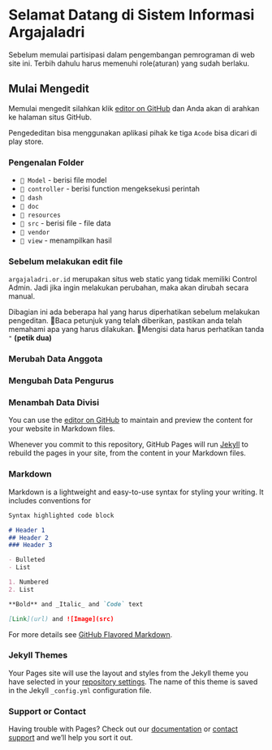 # Selamat Datang di Sistem Informasi Argajaladri

Sebelum memulai partisipasi dalam pengembangan pemrograman di web site ini. Terbih dahulu harus memenuhi role(aturan) yang sudah berlaku.

## Mulai Mengedit
Memulai mengedit silahkan klik [editor on GitHub](https://github.com/Rahman115/argajaladri.or.id) dan Anda akan di arahkan ke halaman situs GitHub.

Pengededitan bisa menggunakan aplikasi pihak ke tiga `Acode` bisa dicari di play store. 

### Pengenalan Folder
- `📁 Model` - berisi file model
- `📁 controller` - berisi function mengeksekusi perintah
- `📁 dash`
- `📁 doc`
- `📁 resources`
- `📁 src` - berisi file - file data
- `📁 vendor`
- `📁 view` - menampilkan hasil

### Sebelum melakukan edit file
`argajaladri.or.id` merupakan situs web static yang tidak memiliki Control Admin. Jadi jika ingin melakukan perubahan, maka akan dirubah secara manual.

Dibagian ini ada beberapa hal yang harus diperhatikan sebelum melakukan pengeditan.
🔸Baca petunjuk yang telah diberikan, pastikan anda telah memahami apa yang harus dilakukan.
🔸Mengisi data harus perhatikan tanda `"` __(petik dua)__
### Merubah Data Anggota

### Mengubah Data Pengurus

### Menambah Data Divisi

You can use the [editor on GitHub](https://github.com/Rahman115/argajaladri/edit/master/README.md) to maintain and preview the content for your website in Markdown files.

Whenever you commit to this repository, GitHub Pages will run [Jekyll](https://jekyllrb.com/) to rebuild the pages in your site, from the content in your Markdown files.

### Markdown

Markdown is a lightweight and easy-to-use syntax for styling your writing. It includes conventions for

```markdown
Syntax highlighted code block

# Header 1
## Header 2
### Header 3

- Bulleted
- List

1. Numbered
2. List

**Bold** and _Italic_ and `Code` text

[Link](url) and ![Image](src)
```

For more details see [GitHub Flavored Markdown](https://guides.github.com/features/mastering-markdown/).

### Jekyll Themes

Your Pages site will use the layout and styles from the Jekyll theme you have selected in your [repository settings](https://github.com/Rahman115/argajaladri/settings). The name of this theme is saved in the Jekyll `_config.yml` configuration file.

### Support or Contact

Having trouble with Pages? Check out our [documentation](https://help.github.com/categories/github-pages-basics/) or [contact support](https://github.com/contact) and we’ll help you sort it out.
